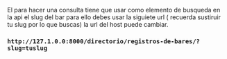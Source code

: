 El para hacer una consulta tiene que usar como elemento de busqueda en la api el slug del bar para ello debes usar la siguiete url ( recuerda sustiruir tu slug por lo que buscas)  la url del host puede cambiar.

### `http://127.1.0.0:8000/directorio/registros-de-bares/?slug=tuslug`

